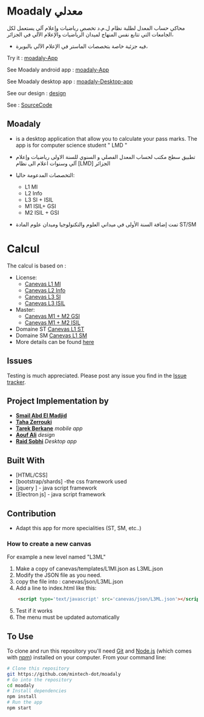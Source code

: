 # Moadaly معدلي

محاكي حساب المعدل لطلبة نظام ل.م.د تخصص رياضيات وإعلام آلي
يستعمل لكل الجامعات التي تتابع نفس المنهاج لميدان الرياضيات والإعلام الآلي في الجزائر،

* فيه جزئية خاصة بتخصصات الماستر في الإعلام الآلي بالبويرة،

Try it : [moadaly-App](https://madjsmail.github.io/moadaly/)

See Moadaly android app : [moadaly-App](https://github.com/tarekDZ2019/moadaly-App)

See Moadaly desktop app : [moadaly-Desktop-app](https://github.com/mintech-dot/moadaly)

See our design : [design](https://github.com/Sho-Oter/dynamic-grade-average-calculator)

See  : [SourceCode](https://github.com/madjsmail/moadaly)

## Moadaly

* is a desktop application that allow you to calculate your pass marks. The app is for computer science student " LMD "   
* تطبيق سطح مكتب لحساب المعدل الفصلي و السنوي للسنة الاولى  رياضيات وإعلام آلي وسنوات اعلام الى   نظام [LMD] الجزائر 

* التخصصات المدعومة حاليا:
  * L1 MI
  * L2 Info
  * L3 SI + ISIL
  * M1 ISIL+ GSI
  * M2 ISIL + GSI
* تمت إضافة السنة الأولى في ميداني العلوم والتكنولوجيا وميدان علوم المادة ST/SM

# Calcul 
The calcul is based on :
* License:
    * [Canevas L1 MI](docs/L1MI.pdf)
    * [Canevas L2 Info](docs/L2info.pdf)
    * [Canevas L3 SI ](docs/L3SI.pdf)
    * [Canevas L3 ISIL ](docs/L3ISIL.pdf)
* Master:
    * [Canevas M1 + M2 GSI](docs/MGSI.pdf)
    * [Canevas M1 + M2 ISIL](docs/MISIL.pdf)    
* Domaine ST [Canevas L1 ST](docs/L1ST.pdf)
* Domaine SM [Canevas L1 SM](docs/L1SM.pdf)
* More details can be found  [here](http://dpinfo.univ-bouira.dz/?page_id=22) 

## Issues
Testing is much appreciated. Please post any issue you find in the [Issue tracker](https://github.com/Abdelmadjidsmail/moadaly/issues).



## Project Implementation by 
* [**Smail Abd El Madjid**](https://github.com/madjsmail/)
* [**Taha Zerrouki**](https://github.com/linuxscout/)
* [**Tarek Berkane**](https://github.com/tarekDZ2019) *mobile app*
* [**Aouf Ali**](https://github.com/Sho-Oter)  *design* 
* [**Raid Sobhi**](https://github.com/mintech-dot/) *Desktop app*

## Built With
* [HTML/CSS]
* [bootstrap/shards] -the  css framework  used 
* [jquery ]   - java script framework
* [Electron js] - java script framework

## Contribution
* Adapt this app for more specialities (ST, SM, etc..)

### How to create a new canvas
For example a new level named "L3ML"


1. Make a copy of canevas/templates/L1MI.json  as L3ML.json
2. Modify the JSON file as you need.
3. copy the file into : canevas/json/L3ML.json
4. Add a line to index.html like this:
 ```html
     <script type='text/javascript' src='canevas/json/L3ML.json'></script>
 ```
5. Test if it works
6. The menu must be updated automatically

## To Use

To clone and run this repository you'll need [Git](https://git-scm.com) and [Node.js](https://nodejs.org/en/download/) (which comes with [npm](http://npmjs.com)) installed on your computer. From your command line:

```bash
# Clone this repository
git https://github.com/mintech-dot/moadaly
# Go into the repository
cd moadaly
# Install dependencies
npm install
# Run the app
npm start
```









